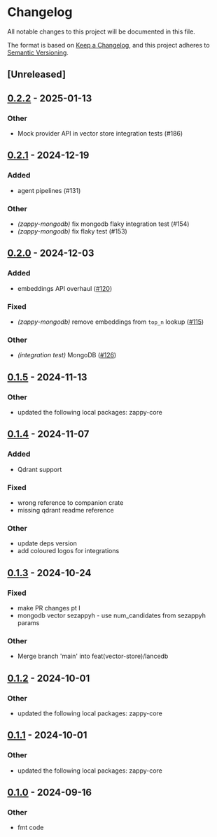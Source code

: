 # Changelog

All notable changes to this project will be documented in this file.

The format is based on [Keep a Changelog](https://keepachangelog.com/en/1.0.0/),
and this project adheres to [Semantic Versioning](https://semver.org/spec/v2.0.0.html).

## [Unreleased]

## [0.2.2](https://github.com/marcellimentore/zappy/compare/zappy-mongodb-v0.2.1...zappy-mongodb-v0.2.2) - 2025-01-13

### Other

- Mock provider API in vector store integration tests (#186)

## [0.2.1](https://github.com/marcellimentore/zappy/compare/zappy-mongodb-v0.2.0...zappy-mongodb-v0.2.1) - 2024-12-19

### Added

- agent pipelines (#131)

### Other

- *(zappy-mongodb)* fix mongodb flaky integration test (#154)
- *(zappy-mongodb)* fix flaky test (#153)

## [0.2.0](https://github.com/marcellimentore/zappy/compare/zappy-mongodb-v0.1.5...zappy-mongodb-v0.2.0) - 2024-12-03

### Added

- embeddings API overhaul ([#120](https://github.com/marcellimentore/zappy/pull/120))

### Fixed

- *(zappy-mongodb)* remove embeddings from `top_n` lookup ([#115](https://github.com/marcellimentore/zappy/pull/115))

### Other

- *(integration test)* MongoDB ([#126](https://github.com/marcellimentore/zappy/pull/126))

## [0.1.5](https://github.com/marcellimentore/zappy/compare/zappy-mongodb-v0.1.4...zappy-mongodb-v0.1.5) - 2024-11-13

### Other

- updated the following local packages: zappy-core

## [0.1.4](https://github.com/marcellimentore/zappy/compare/zappy-mongodb-v0.1.3...zappy-mongodb-v0.1.4) - 2024-11-07

### Added

- Qdrant support

### Fixed

- wrong reference to companion crate
- missing qdrant readme reference

### Other

- update deps version
- add coloured logos for integrations

## [0.1.3](https://github.com/marcellimentore/zappy/compare/zappy-mongodb-v0.1.2...zappy-mongodb-v0.1.3) - 2024-10-24

### Fixed

- make PR changes pt I
- mongodb vector sezappyh - use num_candidates from sezappyh params

### Other

- Merge branch 'main' into feat(vector-store)/lancedb

## [0.1.2](https://github.com/marcellimentore/zappy/compare/zappy-mongodb-v0.1.1...zappy-mongodb-v0.1.2) - 2024-10-01

### Other

- updated the following local packages: zappy-core

## [0.1.1](https://github.com/marcellimentore/zappy/compare/zappy-mongodb-v0.1.0...zappy-mongodb-v0.1.1) - 2024-10-01

### Other

- updated the following local packages: zappy-core

## [0.1.0](https://github.com/marcellimentore/zappy/compare/zappy-mongodb-v0.0.7...zappy-mongodb-v0.1.0) - 2024-09-16

### Other

- fmt code
